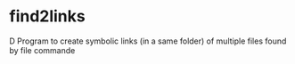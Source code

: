# find2links
D Program to create symbolic links (in a same folder) of multiple files found by file commande
